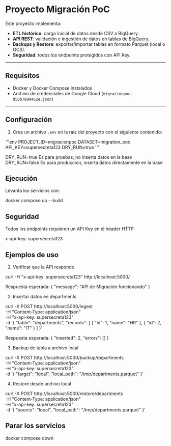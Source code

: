 # Proyecto Migración PoC

Este proyecto implementa:
- **ETL histórico**: carga inicial de datos desde CSV a BigQuery.
- **API REST**: validación e ingestión de datos en tablas de BigQuery.
- **Backups y Restore**: exportar/importar tablas en formato Parquet (local o GCS).
- **Seguridad**: todos los endpoints protegidos con API Key.

---

## Requisitos

- Docker y Docker Compose instalados
- Archivo de credenciales de Google Cloud (`migracionpoc-d50b7889462e.json`)

---

## Configuración

1. Crea un archivo `.env` en la raíz del proyecto con el siguiente contenido:

'''env
PROJECT_ID=migracionpoc
DATASET=migration_poc
API_KEY=supersecreta123
DRY_RUN=true
'''

DRY_RUN=true Es para pruebas, no inserta datos en la base
DRY_RUN=false Es para produccion, inserta datos directamente en la base

## Ejecución

Levanta los servicios con:

docker compose up --build

## Seguridad

Todos los endpoints requieren un API Key en el header HTTP:

x-api-key: supersecreta123

## Ejemplos de uso

1. Verificar que la API responde

curl -H "x-api-key: supersecreta123" http://localhost:5000/

Respuesta esperada:
{ "message": "API de Migración funcionando" }

2. Insertar datos en departments

curl -X POST http://localhost:5000/ingest \
  -H "Content-Type: application/json" \
  -H "x-api-key: supersecreta123" \
  -d '{
        "table": "departments",
        "records": [
          { "id": 1, "name": "HR" },
          { "id": 2, "name": "IT" }
        ]
      }'

Respuesta esperada:
{
  "inserted": 2,
  "errors": []
}

3. Backup de tabla a archivo local

curl -X POST http://localhost:5000/backup/departments \
  -H "Content-Type: application/json" \
  -H "x-api-key: supersecreta123" \
  -d '{ "target": "local", "local_path": "/tmp/departments.parquet" }'

4. Restore desde archivo local

curl -X POST http://localhost:5000/restore/departments \
  -H "Content-Type: application/json" \
  -H "x-api-key: supersecreta123" \
  -d '{ "source": "local", "local_path": "/tmp/departments.parquet" }'

## Parar los servicios

docker compose down
